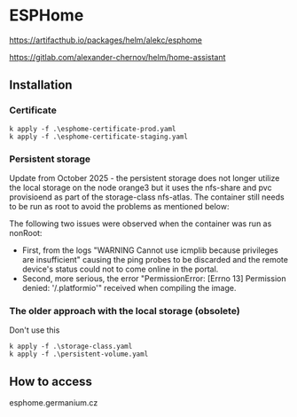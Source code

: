 # ESPHome

https://artifacthub.io/packages/helm/alekc/esphome

https://gitlab.com/alexander-chernov/helm/home-assistant


## Installation 

### Certificate

```
k apply -f .\esphome-certificate-prod.yaml
k apply -f .\esphome-certificate-staging.yaml

```

### Persistent storage

Update from October 2025 - the persistent storage does not longer utilize the local storage on the node orange3 but it uses the nfs-share and pvc provisioend as part of the storage-class nfs-atlas.
The container still needs to be run as root to avoid the problems as mentioned below:

The following two issues were observed when the container was run as nonRoot:

- First, from the logs "WARNING Cannot use icmplib because privileges are insufficient" causing the ping probes to be discarded and the remote device's status could not to come online in the portal.
- Second, more serious, the error "PermissionError: [Errno 13] Permission denied: '/.platformio'" received when compiling the image.


### The older approach with the local storage (obsolete)

Don't use this
```
k apply -f .\storage-class.yaml
k apply -f .\persistent-volume.yaml
```

## How to access

esphome.germanium.cz
